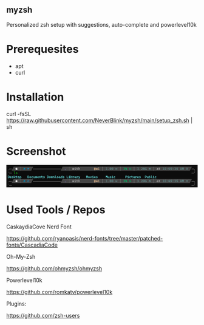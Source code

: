 ## myzsh
Personalized zsh setup with suggestions, auto-complete and powerlevel10k

# Prerequesites
- apt 
- curl

# Installation
curl -fsSL https://raw.githubusercontent.com/NeverBlink/myzsh/main/setup_zsh.sh | sh

# Screenshot
![Alt text](/screenshots/screenshot_1.png?raw=true "Optional Title")

# Used Tools / Repos
CaskaydiaCove Nerd Font

https://github.com/ryanoasis/nerd-fonts/tree/master/patched-fonts/CascadiaCode

Oh-My-Zsh

https://github.com/ohmyzsh/ohmyzsh

Powerlevel10k

https://github.com/romkatv/powerlevel10k

Plugins:

https://github.com/zsh-users